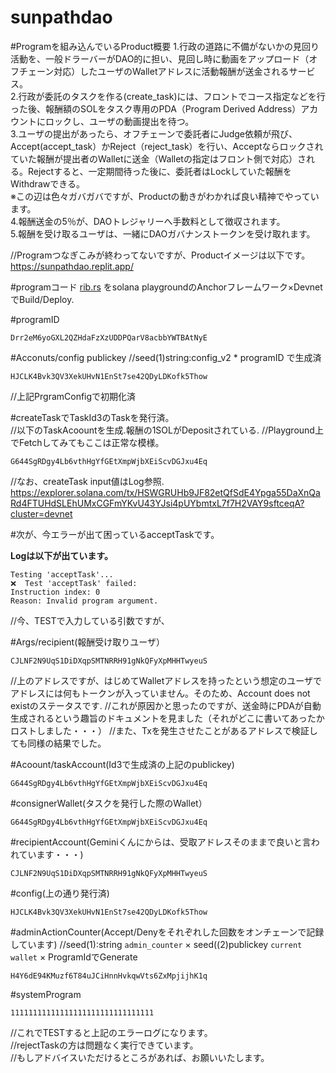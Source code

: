 # sunpathdao  

#Programを組み込んでいるProduct概要
1.行政の道路に不備がないかの見回り活動を、一般ドラーバーがDAO的に担い、見回し時に動画をアップロード（オフチェーン対応）したユーザのWalletアドレスに活動報酬が送金されるサービス。  
2.行政が委託のタスクを作る(create_task)には、フロントでコース指定などを行った後、報酬額のSOLをタスク専用のPDA（Program Derived Address）アカウントにロックし、ユーザの動画提出を待つ。  
3.ユーザの提出があったら、オフチェーンで委託者にJudge依頼が飛び、Accept(accept_task）かReject（reject_task）を行い、Acceptならロックされていた報酬が提出者のWalletに送金（Walletの指定はフロント側で対応）される。Rejectすると、一定期間待った後に、委託者はLockしていた報酬をWithdrawできる。    
※この辺は色々ガバガバですが、Productの動きがわかれば良い精神でやっています。  
4.報酬送金の5％が、DAOトレジャリーへ手数料として徴収されます。  
5.報酬を受け取るユーザは、一緒にDAOガバナンストークンを受け取れます。  

//Programつなぎこみが終わってないですが、Productイメージは以下です。  
https://sunpathdao.replit.app/

#programコード
[rib.rs](src/rib.rs)
をsolana playgroundのAnchorフレームワーク×DevnetでBuild/Deploy.    

#programID   
```
Drr2eM6yoGXL2QZHdaFzXzUDDPQarV8acbbYWTBAtNyE  
```

#Acconuts/config publickey 
//seed(1)string:config_v2 * programID で生成済  
```
HJCLK4Bvk3QV3XekUHvN1EnSt7se42QDyLDKofk5Thow  
```
//上記PrgramConfigで初期化済

#createTaskでTaskId3のTaskを発行済。  
//以下のTaskAcoountを生成.報酬の1SOLがDepositされている.
//Playground上でFetchしてみてもここは正常な模様。
```
G644SgRDgy4Lb6vthHgYfGEtXmpWjbXEiScvDGJxu4Eq  
```
//なお、createTask input値はLog参照.  
https://explorer.solana.com/tx/HSWGRUHb9JF82etQfSdE4Ypga55DaXnQaRd4FTUHdSLEhUMxCGFmYKvU43YJsi4pUYbmtxL7f7H2VAY9sftceqA?cluster=devnet  


#次が、今エラーが出て困っているacceptTaskです。

**Logは以下が出ています。**  
```
Testing 'acceptTask'...  
❌  Test 'acceptTask' failed:   
Instruction index: 0  
Reason: Invalid program argument.  
```

//今、TESTで入力している引数ですが、

#Args/recipient(報酬受け取りユーザ）
```
CJLNF2N9UqS1DiDXqpSMTNRRH91gNkQFyXpMHHTwyeuS
```
//上のアドレスですが、はじめてWalletアドレスを持ったという想定のユーザでアドレスには何もトークンが入っていません。そのため、Account does not existのステータスです.
//これが原因かと思ったのですが、送金時にPDAが自動生成されるという趣旨のドキュメントを見ました（それがどこに書いてあったかロストしました・・・）
//また、Txを発生させたことがあるアドレスで検証しても同様の結果でした。

#Acoount/taskAccount(Id3で生成済の上記のpublickey)
```
G644SgRDgy4Lb6vthHgYfGEtXmpWjbXEiScvDGJxu4Eq
```  

#consignerWallet(タスクを発行した際のWallet）
```
G644SgRDgy4Lb6vthHgYfGEtXmpWjbXEiScvDGJxu4Eq
```

#recipientAccount(Geminiくんにからは、受取アドレスそのままで良いと言われています・・・)
```
CJLNF2N9UqS1DiDXqpSMTNRRH91gNkQFyXpMHHTwyeuS
```

#config(上の通り発行済)
```
HJCLK4Bvk3QV3XekUHvN1EnSt7se42QDyLDKofk5Thow
```  

#adminActionCounter(Accept/Denyをそれぞれした回数をオンチェーンで記録しています)
//seed(1):string `admin_counter` × seed((2)publickey `current wallet` × ProgramIdでGenerate
```
H4Y6dE94KMuzf6T84uJCiHnnHvkqwVts6ZxMpjijhK1q
```

#systemProgram
```
11111111111111111111111111111111
```
//これでTESTすると上記のエラーログになります。  
//rejectTaskの方は問題なく実行できています。  
//もしアドバイスいただけるところがあれば、お願いいたします。  
